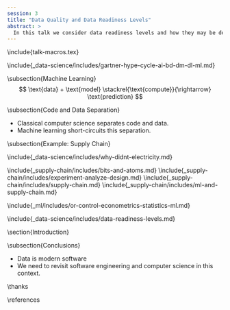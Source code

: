 ```yaml
---
session: 3
title: "Data Quality and Data Readiness Levels"
abstract: >
  In this talk we consider data readiness levels and how they may be deployed.
---
```


\include{talk-macros.tex}

\include{_data-science/includes/gartner-hype-cycle-ai-bd-dm-dl-ml.md}
<!--include{_ai/includes/game-playing-ai.md}-->
\subsection{Machine Learning}
$$
\text{data} + \text{model} \stackrel{\text{compute}}{\rightarrow} \text{prediction}
$$

\subsection{Code and Data Separation}

* Classical computer science separates code and data.
* Machine learning short-circuits this separation.


\subsection{Example: Supply Chain}

\include{_data-science/includes/why-didnt-electricity.md}

\include{_supply-chain/includes/bits-and-atoms.md}
\include{_supply-chain/includes/experiment-analyze-design.md}
\include{_supply-chain/includes/supply-chain.md}
\include{_supply-chain/includes/ml-and-supply-chain.md}

<!--Duke of York Effect -->

\include{_ml/includes/or-control-econometrics-statistics-ml.md}

\include{_data-science/includes/data-readiness-levels.md}
<!--include{_ml/includes/shiny-bike-model.md}-->

\section{Introduction}



\subsection{Conclusions}

* Data is modern software
* We need to revisit software engineering and computer science in this context.


\thanks

\references
